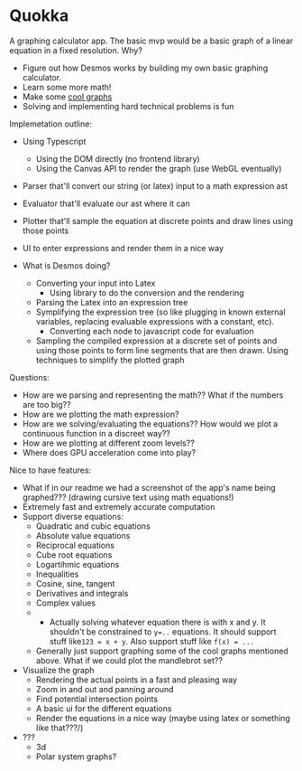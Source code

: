 # Quokka
A graphing calculator app. The basic mvp would be a basic graph
of a linear equation in a fixed resolution. Why?
- Figure out how Desmos works by building my own basic graphing calculator.
- Learn some more math!
- Make some [cool graphs](https://www.desmos.com/calculator/btezq8hinh)
- Solving and implementing hard technical problems is fun

Implemetation outline:
- Using Typescript
  - Using the DOM directly (no frontend library)
  - Using the Canvas API to render the graph (use WebGL eventually)
- Parser that'll convert our string (or latex) input to a math expression ast
- Evaluator that'll evaluate our ast where it can
- Plotter that'll sample the equation at discrete points and draw lines using those points
- UI to enter expressions and render them in a nice way

- What is Desmos doing?
  - Converting your input into Latex
    - Using library to do the conversion and the rendering
  - Parsing the Latex into an expression tree
  - Symplifying the expression tree (so like plugging in known external variables,
    replacing evaluable expressions with a constant, etc).
    - Converting each node to javascript code for evaluation
  - Sampling the compiled expression at a discrete set of points and using those points
    to form line segments that are then drawn. Using techniques to simplify the plotted graph

Questions:
- How are we parsing and representing the math?? What if the numbers are too big??
- How are we plotting the math expression?
- How are we solving/evaluating the equations??
  How would we plot a continuous function in a discreet way??
- How are we plotting at different zoom levels??
- Where does GPU acceleration come into play?

Nice to have features:
- What if in our readme we had a screenshot of the app's name being graphed???
  (drawing cursive text using math equations!)
- Extremely fast and extremely accurate computation
- Support diverse equations:
    - Quadratic and cubic equations
    - Absolute value equations
    - Reciprocal equations
    - Cube root equations
    - Logartihmic equations
    - Inequalities
    - Cosine, sine, tangent
    - Derivatives and integrals
    - Complex values
    - * Actually solving whatever equation there is with x and y.
      It shouldn't be constrained to `y=..` equations. It should
      support stuff like`123 = x + y`. Also support stuff like `f(x) = ...`
    - Generally just support graphing some of the cool graphs mentioned above.
      What if we could plot the mandlebrot set??
- Visualize the graph
    - Rendering the actual points in a fast and pleasing way
    - Zoom in and out and panning around
    - Find potential intersection points
    - A basic ui for the different equations
    - Render the equations in a nice way (maybe using latex or something like that???/)
- ???
    - 3d
    - Polar system graphs?
